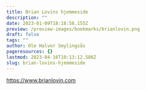 ```yaml
---
title: Brian Lovins hjemmeside
description: ""
date: 2023-01-09T18:18:58.155Z
preview: /preview-images/bookmarks/brianlovin.png
draft: false
tags: ""
author: Ole Halvor Smylingsås
pageresources: {}
lastmod: 2023-04-16T10:13:12.586Z
slug: brian-lovins-hjemmeside
---
```


<!--more-->

https://www.brianlovin.com

